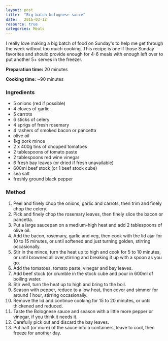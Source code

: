 ```yaml
---
layout: post
title:  "Big batch bolognese sauce"
date:   2016-03-12
resource: true
categories: Meals
---
```

I really love making a big batch of food on Sunday's to help me get through the week without too much cooking. This recipe is one if those Sunday favorites and should provide enough for 4-6 meals with enough left over to put another 5+ serves in the freezer. 

**Preparation time:** 20 minutes

**Cooking time:** ~90 minutes

### Ingredients

* 5 onions (red if possible)
* 4 cloves of garlic
* 5 carrots
* 6 sticks of celery
* 4 sprigs of fresh rosemary
* 4 rashers of smoked bacon or pancetta
* olive oil
* 1kg pork mince
* 2 x 400g tins of chopped tomatoes
* 2 tablespoons of tomato paste
* 2 tablespoons red wine vinegar
* 6 fresh bay leaves (or dried if fresh unavailable)
* 600ml beef stock (or 1 beef stock cube)
* sea salt
* freshly ground black pepper


### Method

1. Peel and finely chop the onions, garlic and carrots, then trim and finely chop the celery.
2. Pick and finely chop the rosemary leaves, then finely slice the bacon or pancetta.
3. Put a large saucepan on a medium-high heat and add 2 tablespoons of olive oil.
4. Add the bacon, rosemary, garlic and veg, then cook with the lid ajar for 10 to 15 minutes, or until softened and just turning golden, stirring occasionally.
5. Stir in the mince, turn the heat up to high and cook for 5 to 10 minutes, or until browned all over,stirring and breaking it up with a spoon as you go.
6. Add the tomatoes, tomato paste, vinegar and bay leaves.
7. Add beef stock (or crumble in the stock cube and pour in 600ml of boiling water.
8. Stir well, turn the heat up to high and bring to the boil.
9. Season with pepper, reduce to a low heat, then cover and simmer for around 1 hour, stirring occasionally.
10. Remove the lid and continue cooking for 15 to 20 minutes, or until thickened and reduced.
17. Taste the Bolognese sauce and season with a little more pepper or vinegar, if you think it needs it.
18. Carefully pick out and discard the bay leaves.
19. Put half (or more) of the sauce into a containers, leave to cool, then freeze for another day.



